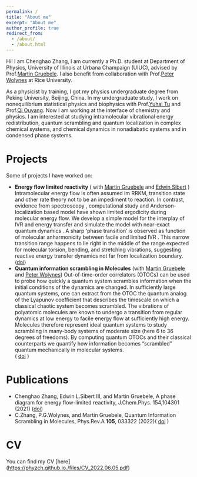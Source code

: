 ```yaml
---
permalink: /
title: "About me"
excerpt: "About me"
author_profile: true
redirect_from: 
  - /about/
  - /about.html
---
```


Hi! I am Chenghao Zhang, I am currently a Ph.D. student at Department of Physics, University of Illinois at Urbana Champaign (UIUC), advised by Prof.[Martin Gruebele](https://gruebele-group.chemistry.illinois.edu/). I also benefit from collaboration with Prof.[Peter Wolynes](https://wolynes.rice.edu/) at Rice University.

As a physicist by training, I got my physics undergraduate degree from Peking University, Beijing, China. In my undergraduate study, I work on nonequilibrium statistical physics and biophysics with Prof.[Yuhai Tu](https://researcher.watson.ibm.com/researcher/view.php?person=us-yuhai) and Prof.[Qi Ouyang](http://www.cls.edu.cn/english/PrincipalInvestigator/pi/index1642.shtml). Now I am working at the interface of chemistry and physics. I am interested at studying intramolecular vibrational energy redistribution, quantum scrambling and quantum localization in complex chemical systems, and chemical dynamics in nonadiabatic systems and in condensed phase systems.

**Projects**
======
Some of projects I have worked on:

 - **Energy flow limited reactivity** ( with [Martin Gruebele](https://gruebele-group.chemistry.illinois.edu/) and [Edwin Sibert](https://www2.chem.wisc.edu/users/sibert) ) 
   Intramolecular energy flow is often assumed im RRKM, transition state and other rate theory not to be an impediment to reaction. In contrast, evidence from spectroscopy , computational study and Anderson-localization based model have shown limited ergodicity during molecular energy flow. We develop a simple model for the interplay of IVR and energy transfer and simulate the model with near-exact quantum dynamics . A sharp ‘phase transition’ is observed as function of molecular anharmonicity between facile and limited IVR . This narrow transition range happens to lie right in the middle of the range expected for molecular torsion, bending, and stretching vibrations, suggesting reactive energy transfer dynamics not far from localization boundary. ([doi](https://aip.scitation.org/doi/10.1063/5.0043665))
  - **Quantum information scrambling in Molecules** (with [Martin Gruebele](https://gruebele-group.chemistry.illinois.edu/) and [Peter Wolynes](https://wolynes.rice.edu/))
  Out-of-time-order correlators (OTOCs) can be used to probe how quickly a quantum system scrambles information when the initial conditions of the dynamics are changed. In sufficiently large quantum systems, one can extract from the OTOC the quantum analog of the Lyapunov coefficient that describes the timescale on which a classical chaotic system becomes scrambled. The vibrations of polyatomic molecules are known to undergo a transition from regular dynamics at low energy to facile energy flow at sufficiently high energy. Molecules therefore represent ideal quantum systems to study scrambling in many-body systems of moderate size (here 6 to 36 degrees of freedoms). By computing quantum OTOCs and their classical counterparts we quantify how information becomes “scrambled” quantum mechanically in molecular systems.  
( [doi](https://journals.aps.org/pra/abstract/10.1103/PhysRevA.105.033322) )
  
 
**Publications**
======
  - Chenghao Zhang, Edwin L.Sibert III, and Martin Gruebele, A phase diagram for energy flow-limited reactivity, J.Chem.Phys. 154,104301 (2021) ([doi](https://aip.scitation.org/doi/10.1063/5.0043665))
  - C.Zhang, P.G.Wolynes, and Martin Gruebele, Quantum Information Scrambling in Molecules, Phys.Rev.A **105**, 033322 (2022)( [doi](https://journals.aps.org/pra/abstract/10.1103/PhysRevA.105.033322) )


**CV**
======
You can find my CV [here] (https://phyzch.github.io./files/CV_2022.06.05.pdf) 

